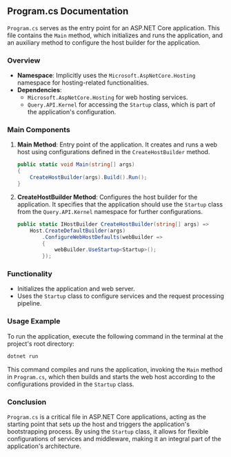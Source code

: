 ## Program.cs Documentation

`Program.cs` serves as the entry point for an ASP.NET Core application. This file contains the `Main` method, which initializes and runs the application, and an auxiliary method to configure the host builder for the application.

### Overview

- **Namespace**: Implicitly uses the `Microsoft.AspNetCore.Hosting` namespace for hosting-related functionalities.
- **Dependencies**:
  - `Microsoft.AspNetCore.Hosting` for web hosting services.
  - `Query.API.Kernel` for accessing the `Startup` class, which is part of the application's configuration.

### Main Components

1. **Main Method**: Entry point of the application. It creates and runs a web host using configurations defined in the `CreateHostBuilder` method.

   ```csharp
   public static void Main(string[] args)
   {
       CreateHostBuilder(args).Build().Run();
   }
   ```

2. **CreateHostBuilder Method**: Configures the host builder for the application. It specifies that the application should use the `Startup` class from the `Query.API.Kernel` namespace for further configurations.

   ```csharp
   public static IHostBuilder CreateHostBuilder(string[] args) =>
       Host.CreateDefaultBuilder(args)
           .ConfigureWebHostDefaults(webBuilder =>
           {
               webBuilder.UseStartup<Startup>();
           });
   ```

### Functionality

- Initializes the application and web server.
- Uses the `Startup` class to configure services and the request processing pipeline.

### Usage Example

To run the application, execute the following command in the terminal at the project's root directory:

```bash
dotnet run
```

This command compiles and runs the application, invoking the `Main` method in `Program.cs`, which then builds and starts the web host according to the configurations provided in the `Startup` class.

### Conclusion

`Program.cs` is a critical file in ASP.NET Core applications, acting as the starting point that sets up the host and triggers the application's bootstrapping process. By using the `Startup` class, it allows for flexible configurations of services and middleware, making it an integral part of the application's architecture.
